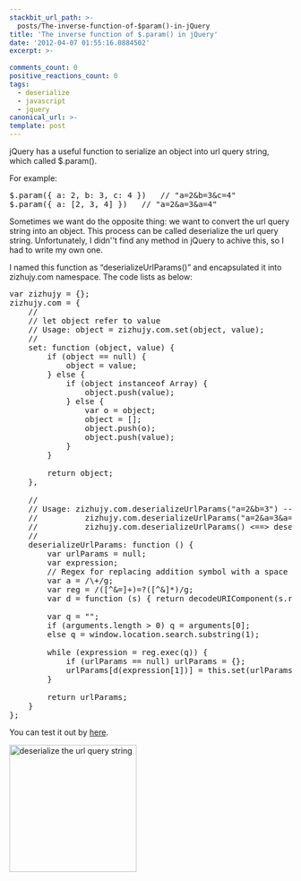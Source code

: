```yaml
---
stackbit_url_path: >-
  posts/The-inverse-function-of-$param()-in-jQuery
title: 'The inverse function of $.param() in jQuery'
date: '2012-04-07 01:55:16.0884502'
excerpt: >-
  
comments_count: 0
positive_reactions_count: 0
tags: 
  - deserialize
  - javascript
  - jquery
canonical_url: >-
template: post
---
```

<p>jQuery has a useful function to serialize an object into url query string, which called $.param().</p>  <p>For example: </p>  <pre class="brush: javascript">$.param({ a: 2, b: 3, c: 4 }) 	// &quot;a=2&amp;b=3&amp;c=4&quot;
$.param({ a: [2, 3, 4] }) 	// &quot;a=2&amp;a=3&amp;a=4&quot;</pre>

<p>Sometimes we want do the opposite thing: we want to convert the url query string into an object. This process can be called deserialize the url query string. Unfortunately, I didn'’t find any method in jQuery to achive this, so I had to write my own one.</p>

<p>I named this function as “deserializeUrlParams()” and encapsulated it into zizhujy.com namespace. The code lists as below:</p>

<pre class="brush: javascript">var zizhujy = {};
zizhujy.com = {
    //
    // let object refer to value
    // Usage: object = zizhujy.com.set(object, value);
    //
    set: function (object, value) {
        if (object == null) {
            object = value;
        } else {
            if (object instanceof Array) {
                object.push(value);
            } else {
                var o = object;
                object = [];
                object.push(o);
                object.push(value);
            }
        }

        return object;
    },

    //
    // Usage: zizhujy.com.deserializeUrlParams(&quot;a=2&amp;b=3&quot;) --&gt; {a:2, b:3}
    //          zizhujy.com.deserializeUrlParams(&quot;a=2&amp;a=3&amp;a=4&quot;) --&gt; {a: [2, 3, 4]}
    //          zizhujy.com.deserializeUrlParams() &lt;==&gt; deserializeUrlParams(window.location.search.substring(1))
    //
    deserializeUrlParams: function () {
        var urlParams = null;
        var expression;
        // Regex for replacing addition symbol with a space
        var a = /\+/g;
        var reg = /([^&amp;=]+)=?([^&amp;]*)/g;
        var d = function (s) { return decodeURIComponent(s.replace(a, &quot; &quot;)); };

        var q = &quot;&quot;;
        if (arguments.length &gt; 0) q = arguments[0];
        else q = window.location.search.substring(1);

        while (expression = reg.exec(q)) {
            if (urlParams == null) urlParams = {};
            urlParams[d(expression[1])] = this.set(urlParams[d(expression[1])], d(expression[2]));
        }

        return urlParams;
    }
};</pre>

<p>You can test it out by <a title="Test it out!" href="http://www.myfootprints.cn/OldWeb/javascript/default.asp?s=var%20zizhujy%20%3D%20%7B%7D%3B%0Azizhujy.com%20%3D%20%7B%0A%20%20%20%20%2F%2F%0A%20%20%20%20%2F%2F%20let%20object%20refer%20to%20value%0A%20%20%20%20%2F%2F%20Usage%3A%20object%20%3D%20zizhujy.com.set(object%2C%20value)%3B%0A%20%20%20%20%2F%2F%0A%20%20%20%20set%3A%20function%20(object%2C%20value)%20%7B%0A%20%20%20%20%20%20%20%20if%20(object%20%3D%3D%20null)%20%7B%0A%20%20%20%20%20%20%20%20%20%20%20%20object%20%3D%20value%3B%0A%20%20%20%20%20%20%20%20%7D%20else%20%7B%0A%20%20%20%20%20%20%20%20%20%20%20%20if%20(object%20instanceof%20Array)%20%7B%0A%20%20%20%20%20%20%20%20%20%20%20%20%20%20%20%20object.push(value)%3B%0A%20%20%20%20%20%20%20%20%20%20%20%20%7D%20else%20%7B%0A%20%20%20%20%20%20%20%20%20%20%20%20%20%20%20%20var%20o%20%3D%20object%3B%0A%20%20%20%20%20%20%20%20%20%20%20%20%20%20%20%20object%20%3D%20%5B%5D%3B%0A%20%20%20%20%20%20%20%20%20%20%20%20%20%20%20%20object.push(o)%3B%0A%20%20%20%20%20%20%20%20%20%20%20%20%20%20%20%20object.push(value)%3B%0A%20%20%20%20%20%20%20%20%20%20%20%20%7D%0A%20%20%20%20%20%20%20%20%7D%0A%0A%20%20%20%20%20%20%20%20return%20object%3B%0A%20%20%20%20%7D%2C%0A%0A%20%20%20%20%2F%2F%0A%20%20%20%20%2F%2F%20Usage%3A%20deserializeUrlParams(%22a%3D2%26b%3D3%22)%20--%3E%20%7Ba%3A2%2C%20b%3A3%7D%0A%20%20%20%20%2F%2F%20%20%20%20%20%20%20%20%20%20deserializeUrlParams(%22a%3D2%26a%3D3%26a%3D4%22)%20--%3E%20%7Ba%3A%20%5B2%2C%203%2C%204%5D%7D%0A%20%20%20%20%2F%2F%20%20%20%20%20%20%20%20%20%20deserializeUrlParams()%20%3C%3D%3D%3E%20deserializeUrlParams(window.location.search.substring(1))%0A%20%20%20%20%2F%2F%0A%20%20%20%20deserializeUrlParams%3A%20function%20()%20%7B%0A%20%20%20%20%20%20%20%20var%20urlParams%20%3D%20null%3B%0A%20%20%20%20%20%20%20%20var%20expression%3B%0A%20%20%20%20%20%20%20%20%2F%2F%20Regex%20for%20replacing%20addition%20symbol%20with%20a%20space%0A%20%20%20%20%20%20%20%20var%20a%20%3D%20%2F%5C%2B%2Fg%3B%0A%20%20%20%20%20%20%20%20var%20reg%20%3D%20%2F(%5B%5E%26%3D%5D%2B)%3D%3F(%5B%5E%26%5D*)%2Fg%3B%0A%20%20%20%20%20%20%20%20var%20d%20%3D%20function%20(s)%20%7B%20return%20decodeURIComponent(s.replace(a%2C%20%22%20%22))%3B%20%7D%3B%0A%0A%20%20%20%20%20%20%20%20var%20q%20%3D%20%22%22%3B%0A%20%20%20%20%20%20%20%20if%20(arguments.length%20%3E%200)%20q%20%3D%20arguments%5B0%5D%3B%0A%20%20%20%20%20%20%20%20else%20q%20%3D%20window.location.search.substring(1)%3B%0A%0A%20%20%20%20%20%20%20%20while%20(expression%20%3D%20reg.exec(q))%20%7B%0A%20%20%20%20%20%20%20%20%20%20%20%20if%20(urlParams%20%3D%3D%20null)%20urlParams%20%3D%20%7B%7D%3B%0A%20%20%20%20%20%20%20%20%20%20%20%20urlParams%5Bd(expression%5B1%5D)%5D%20%3D%20this.set(urlParams%5Bd(expression%5B1%5D)%5D%2C%20d(expression%5B2%5D))%3B%0A%20%20%20%20%20%20%20%20%7D%0A%0A%20%20%20%20%20%20%20%20return%20urlParams%3B%0A%20%20%20%20%7D%0A%7D%3B%0A%20%20%20%20%20%20%20%20%0Aalert(zizhujy.com.deserializeUrlParams(%22single%3DSingle%26multiple%3DMultiple%26multiple%3DMultiple3%26check%3Dcheck2%26radio%3Dradio1%22).multiple)%3B" target="_blank">here</a>.</p>

<p><a href="http://www.zizhujy.com/blog/image.axd?picture=image_505.png"><img style="border-bottom: 0px; border-left: 0px; display: inline; border-top: 0px; border-right: 0px" title="deserialize the url query string" border="0" alt="deserialize the url query string" src="http://www.zizhujy.com/blog/image.axd?picture=image_thumb_223.png" width="227" height="227" /></a></p>